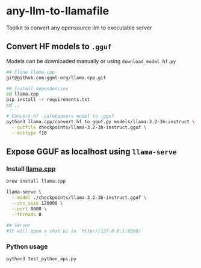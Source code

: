 # any-llm-to-llamafile
Toolkit to convert any opensource llm to executable server


## Convert HF models to `.gguf`
Models can be downloaded manually or using
`download_model_hf.py`

```bash
## Clone llama.cpp
git@github.com:ggml-org/llama.cpp.git

## Install dependencies
cd llama.cpp
pip install -r requirements.txt
cd ..

# Convert hf .safetensors model to .gguf
python3 llama.cpp/convert_hf_to_gguf.py models/llama-3.2-3b-instruct \
  --outfile checkpoints/llama-3.2-3b-instruct.gguf \
  --outtype f16

```

## Expose  GGUF as localhost using `llama-serve`

### Install [llama.cpp](https://github.com/ggml-org/llama.cpp/blob/master/docs/install.md) 

```bash
brew install llama.cpp
```

```bash
llama-serve \
  --model ./checkpoints/llama-3.2-3b-instruct.gguf \
  --ctx_size 128000 \
  --port 8000 \
  --threads 8
  
## Server
#It will open a chat ui in `http://127.0.0.1:8000/`
```

### Python usage
```bash
python3 test_python_api.py
```